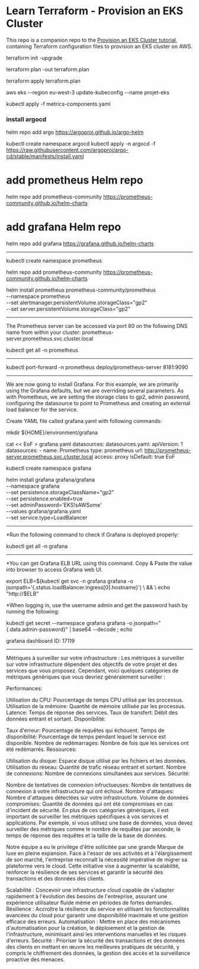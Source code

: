 # Learn Terraform - Provision an EKS Cluster

This repo is a companion repo to the [Provision an EKS Cluster tutorial](https://developer.hashicorp.com/terraform/tutorials/kubernetes/eks), containing
Terraform configuration files to provision an EKS cluster on AWS.

terraform init -upgrade

terraform plan -out terraform.plan

terraform apply terraform.plan

aws eks --region eu-west-3 update-kubeconfig --name projet-eks

kubectl apply -f metrics-components.yaml


### install argocd

helm repo add argo https://argoproj.github.io/argo-helm

<!-- kubectl apply -k "https://github.com/argoproj/argo-cd/manifests/crds?ref=<appVersion>" -->

kubectl create namespace argocd
kubectl apply -n argocd -f https://raw.githubusercontent.com/argoproj/argo-cd/stable/manifests/install.yaml

# add prometheus Helm repo
helm repo add prometheus-community https://prometheus-community.github.io/helm-charts

# add grafana Helm repo
helm repo add grafana https://grafana.github.io/helm-charts


*****************************************

kubectl create namespace prometheus

helm repo add prometheus-community https://prometheus-community.github.io/helm-charts

helm install prometheus prometheus-community/prometheus \
    --namespace prometheus \
    --set alertmanager.persistentVolume.storageClass="gp2" \
    --set server.persistentVolume.storageClass="gp2"

*********************************************

The Prometheus server can be accessed via port 80 on the following DNS name from within your cluster:
prometheus-server.prometheus.svc.cluster.local

kubectl get all -n prometheus

**********************************************

kubectl port-forward -n prometheus deploy/prometheus-server 8181:9090

*********************************************

We are now going to install Grafana. For this example, we are primarily using the Grafana defaults, but we are overriding several parameters. As with Prometheus, we are setting the storage class to gp2, admin password, configuring the datasource to point to Prometheus and creating an external load balancer for the service.

Create YAML file called grafana.yaml with following commands:

mkdir ${HOME}/environment/grafana

cat << EoF > grafana.yaml
datasources:
  datasources.yaml:
    apiVersion: 1
    datasources:
    - name: Prometheus
      type: prometheus
      url: http://prometheus-server.prometheus.svc.cluster.local
      access: proxy
      isDefault: true
EoF

kubectl create namespace grafana

helm install grafana grafana/grafana \
    --namespace grafana \
    --set persistence.storageClassName="gp2" \
    --set persistence.enabled=true \
    --set adminPassword='EKS!sAWSome' \
    --values grafana/grafana.yaml \
    --set service.type=LoadBalancer

**************************************************

*Run the following command to check if Grafana is deployed properly:

kubectl get all -n grafana

**************************************************

*You can get Grafana ELB URL using this command. Copy & Paste the value into browser to access Grafana web UI.

export ELB=$(kubectl get svc -n grafana grafana -o jsonpath='{.status.loadBalancer.ingress[0].hostname}') \
&& \
echo "http://$ELB"


*When logging in, use the username admin and get the password hash by running the following:

kubectl get secret --namespace grafana grafana -o jsonpath="{.data.admin-password}" | base64 --decode ; echo

grafana dashboard ID: 17119

****************************************


Métriques à surveiller sur votre infrastructure :
Les métriques à surveiller sur votre infrastructure dépendent des objectifs de votre projet et des services que vous proposez. Cependant, voici quelques catégories de métriques génériques que vous devriez généralement surveiller :

Performances:

Utilisation du CPU: Pourcentage de temps CPU utilisé par les processus.
Utilisation de la mémoire: Quantité de mémoire utilisée par les processus.
Latence: Temps de réponse des services.
Taux de transfert: Débit des données entrant et sortant.
Disponibilité:

Taux d'erreur: Pourcentage de requêtes qui échouent.
Temps de disponibilité: Pourcentage de temps pendant lequel le service est disponible.
Nombre de redémarrages: Nombre de fois que les services ont été redémarrés.
Ressources:

Utilisation du disque: Espace disque utilisé par les fichiers et les données.
Utilisation du réseau: Quantité de trafic réseau entrant et sortant.
Nombre de connexions: Nombre de connexions simultanées aux services.
Sécurité:

Nombre de tentatives de connexion infructueuses: Nombre de tentatives de connexion à votre infrastructure qui ont échoué.
Nombre d'attaques: Nombre d'attaques détectées sur votre infrastructure.
Volume de données compromises: Quantité de données qui ont été compromises en cas d'incident de sécurité.
En plus de ces catégories génériques, il est important de surveiller les métriques spécifiques à vos services et applications. Par exemple, si vous utilisez une base de données, vous devez surveiller des métriques comme le nombre de requêtes par seconde, le temps de réponse des requêtes et la taille de la base de données.

Notre équipe a eu le privilège d'être sollicitée par une grande Marque de luxe en pleine expansion. Face à l'essor de ses activités et à l'élargissement de son marché, l'entreprise reconnaît la nécessité impérative de migrer sa plateforme vers le cloud. Cette initiative vise à augmenter la scalabilité, renforcer la résilience de ses services et garantir la sécurité des transactions et des données des clients.

Scalabilité : Concevoir une infrastructure cloud capable de s'adapter rapidement à l'évolution des besoins de l'entreprise, assurant une expérience utilisateur fluide même en périodes de fortes demandes.
Résilience : Accroître la résilience du service en utilisant les fonctionnalités avancées du cloud pour garantir une disponibilité maximale et une gestion efficace des erreurs.
Automatisation : Mettre en place des mécanismes d'automatisation pour la création, le déploiement et la gestion de l'infrastructure, minimisant ainsi les interventions manuelles et les risques d'erreurs.
Sécurité : Prioriser la sécurité des transactions et des données des clients en mettant en œuvre les meilleures pratiques de sécurité, y compris le chiffrement des données, la gestion des accès et la surveillance proactive des menaces.